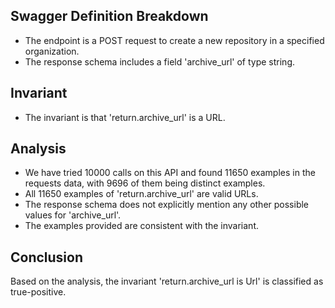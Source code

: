 ## Swagger Definition Breakdown
- The endpoint is a POST request to create a new repository in a specified organization.
- The response schema includes a field 'archive_url' of type string.

## Invariant
- The invariant is that 'return.archive_url' is a URL.

## Analysis
- We have tried 10000 calls on this API and found 11650 examples in the requests data, with 9696 of them being distinct examples.
- All 11650 examples of 'return.archive_url' are valid URLs.
- The response schema does not explicitly mention any other possible values for 'archive_url'.
- The examples provided are consistent with the invariant.

## Conclusion
Based on the analysis, the invariant 'return.archive_url is Url' is classified as true-positive.
